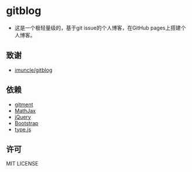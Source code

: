# gitblog
* 这是一个极轻量级的，基于git issue的个人博客，在GitHub pages上搭建个人博客。

## 致谢
* [imuncle/gitblog](https://github.com/imuncle/gitblog)


## 依赖
* [gitment](https://github.com/imsun/gitment)
* [MathJax](https://www.mathjax.org/)
* [jQuery](http://www.jquery.org/)
* [Bootstrap](http://www.getbootstrap.com/)
* [type.js](https://github.com/mattboldt/typed.js)

## 许可
MIT LICENSE
